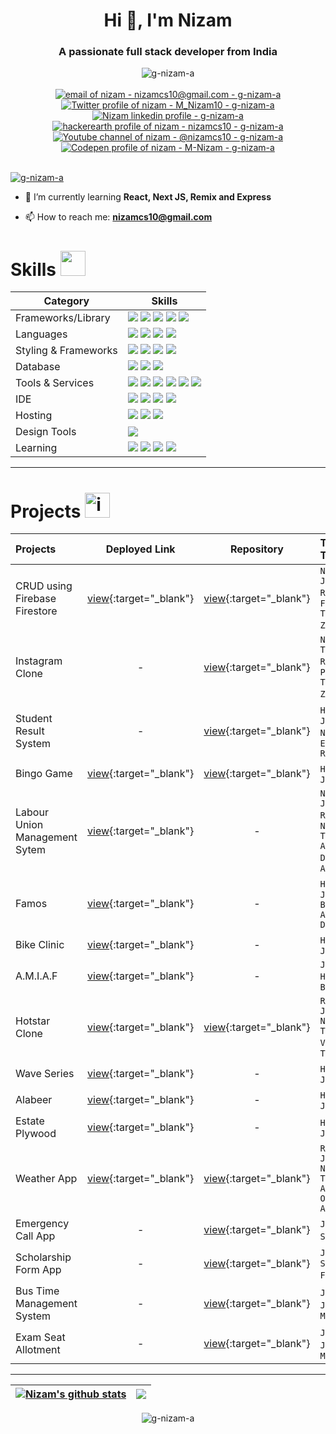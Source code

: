 <h1 align="center">Hi 👋, I'm Nizam</h1>
<h3 align="center">A passionate full stack developer from India</h3>

<div align="center">
  <img src="https://komarev.com/ghpvc/?username=g-nizam-a&label=Profile%20views&color=0e75b6&style=for-the-badge" alt="g-nizam-a" />
  <br><br>
  <a href="mailto:nizamcs10@gmail.com"><img src="https://img.shields.io/badge/Gmail-D14836?style=for-the-badge&logo=gmail&logoColor=white" alt="email of nizam - nizamcs10@gmail.com - g-nizam-a" /></a>
  <a href="https://twitter.com/M_Nizam10"><img src="https://img.shields.io/badge/Twitter-black?style=for-the-badge&logo=x&logoColor=white" alt="Twitter profile of nizam - M_Nizam10 - g-nizam-a" target="_blank" rel="noreferrer"/></a>
  <a href="https://www.linkedin.com/in/nizam-m/"><img src="https://img.shields.io/badge/LinkedIn-0077B5?style=for-the-badge&logo=linkedin&logoColor=white" alt="Nizam linkedin profile - g-nizam-a" target="_blank" rel="noreferrer"/></a>
  <a href="https://www.hackerrank.com/profile/nizamcs10"><img src="https://img.shields.io/badge/hackerrank-black?style=for-the-badge&logo=hackerearth&logoColor=white" alt="hackerearth profile of nizam - nizamcs10 - g-nizam-a" target="_blank" rel="noreferrer"/></a>  
  <a href="https://www.youtube.com/@nizamcs10"><img src="https://img.shields.io/badge/YouTube-red?style=for-the-badge&logo=youtube&logoColor=white" alt="Youtube channel of nizam - @nizamcs10 - g-nizam-a" target="_blank" rel="noreferrer"/></a>  
  <a href="https://codepen.io/M-Nizam"><img src="https://img.shields.io/badge/codepen-black?style=for-the-badge&logo=codepen&logoColor=white" alt="Codepen profile of nizam - M-Nizam - g-nizam-a" target="_blank" rel="noreferrer"/></a>
</div>
<br>

<!--- -- About ME  --------------------------------------------------------------------------------------------------------------------------------------- -->
<!--- ------------------------------------------------------------------------------------------------------------------------------------------------------ -->

<p align="left"> <a href="https://github.com/ryo-ma/github-profile-trophy" target="_blank" rel="noreferrer"><img src="https://github-profile-trophy.vercel.app/?username=g-nizam-a" alt="g-nizam-a" /></a> </p>

- 🌱 I’m currently learning **React, Next JS, Remix and Express**

- 📫 How to reach me: **nizamcs10@gmail.com** 

<!--- -- Skills Section ------------------------------------------------------------------------------------------------------------------------------------ -->

# Skills <img src='https://user-images.githubusercontent.com/74038190/206662607-d9e7591e-bbf9-42f9-9386-29efc927bc16.gif' width="40"> 

| Category        | Skills        |
|-----------------|---------------|
| Frameworks/Library | <img src="https://img.shields.io/badge/next.js-000000?style=for-the-badge&logo=nextdotjs&logoColor=white"/> <img src="https://img.shields.io/badge/React-20232A?style=for-the-badge&logo=react&logoColor=61DAFB"/> <img src="https://img.shields.io/badge/Express.js-000000?style=for-the-badge&logo=express&logoColor=white"/> <img src="https://img.shields.io/badge/Node.js-339933?style=for-the-badge&logo=nodedotjs&logoColor=white"/> <img src="https://img.shields.io/badge/prisma-000000?style=for-the-badge&logo=prisma&logoColor=white"/> |
| Languages | <img src="https://img.shields.io/badge/JavaScript-323330?style=for-the-badge&logo=javascript&logoColor=F7DF1E"/> <img src="https://img.shields.io/badge/TypeScript-007ACC?style=for-the-badge&logo=typescript&logoColor=white"/> <img src="https://img.shields.io/badge/HTML5-E34F26?style=for-the-badge&logo=html5&logoColor=white" /> <img src="https://img.shields.io/badge/python-3670A0?style=for-the-badge&logo=python&logoColor=ffdd54"/> |
| Styling & Frameworks | <img src="https://img.shields.io/badge/CSS3-1572B6?style=for-the-badge&logo=css3&logoColor=white" /> <img src="https://img.shields.io/badge/Tailwind_CSS-38B2AC?style=for-the-badge&logo=tailwind-css&logoColor=white"/> <img src="https://img.shields.io/badge/Bootstrap-563D7C?style=for-the-badge&logo=bootstrap&logoColor=white" /> <img src="https://img.shields.io/badge/shadcn%20ui-black?style=for-the-badge&logo=shadcnui&logoColor=white" /> |
| Database | <img src="https://img.shields.io/badge/MySQL-005C84?style=for-the-badge&logo=mysql&logoColor=white"/> <img src="https://img.shields.io/badge/postgresql-4169e1?style=for-the-badge&logo=postgresql&logoColor=white"/>  <img src="https://img.shields.io/badge/Airtable-18BFFF?style=for-the-badge&logo=Airtable&logoColor=white" /> |
| Tools & Services | <a href="https://github.com/G-nizam-A" target="_blank" rel="noreferrer"><img src="https://img.shields.io/badge/GitHub-000000?style=for-the-badge&logo=github&logoColor=white"/></a> <img src="https://img.shields.io/badge/GIT-E44C30?style=for-the-badge&logo=git&logoColor=white"/> <img src="https://img.shields.io/badge/firebase-ffca28?style=for-the-badge&logo=firebase&logoColor=black"/> <img src="https://img.shields.io/badge/openCV-blue?style=for-the-badge&logo=opencv&logoColor=red"/> <img src="https://img.shields.io/badge/tensorflow-lightgray?style=for-the-badge&logo=tensorflow"/> <img src="https://img.shields.io/badge/photoshop-001e34?style=for-the-badge&logo=adobephotoshop&logoColor=00a6f7"/>|
| IDE | <img src="https://img.shields.io/badge/VSCode-0078D4?style=for-the-badge&logo=visual%20studio%20code&logoColor=white" /> <img src="https://img.shields.io/badge/NetBeans-blue?style=for-the-badge&logo=Apache&logoColor=green" /> <img src="https://img.shields.io/badge/Eclipse-purple?style=for-the-badge&logo=Eclipse&logoColor=red"/> <img src="https://img.shields.io/badge/Android%20Studio-blue?style=for-the-badge&logo=Android%20Studio&logoColor=green" /> |
| Hosting | <img src="https://img.shields.io/badge/Vercel-000000?style=for-the-badge&logo=vercel&logoColor=white"/> <img src="https://img.shields.io/badge/firebase-ffca28?style=for-the-badge&logo=firebase&logoColor=black"/> <img src="https://img.shields.io/badge/GitHub-000000?style=for-the-badge&logo=github&logoColor=white"/> |
| Design Tools | <img src="https://img.shields.io/badge/Figma-F24E1E?style=for-the-badge&logo=figma&logoColor=white"/> |
| Learning | <a href="https://www.hackerrank.com/profile/nizamcs10" target="_blank" rel="noreferrer"><img src="https://img.shields.io/badge/hackerearth-black?style=for-the-badge&logo=hackerearth&logoColor=white"/></a> <img src="https://img.shields.io/badge/geeksforgeeks-339933?style=for-the-badge&logo=geeksforgeeks&logoColor=black"/> <a href="https://www.coursera.org/user/063c9fa357e99d539abe12c27a9f6c9c" target="_blank" rel="noreferrer"><img src="https://img.shields.io/badge/Coursera-0056D2?style=for-the-badge&logo=Coursera&logoColor=white"/></a> <img src="https://img.shields.io/badge/freecodecamp-27273D?style=for-the-badge&logo=freecodecamp&logoColor=white" /> |

<hr>
<!--- -- Projects Section ---------------------------------------------------------------------------------------------------------------------------------- -->

# Projects <img src="https://user-images.githubusercontent.com/74038190/221857969-f37e1717-1470-4fe4-abb5-88b334cf64ea.png" alt="icon of todo list" width="40" />

| Projects | Deployed Link | Repository | Tech Stack & Tools |
|:---------|:-------------:|:----------:|:-------------------|
| CRUD using Firebase Firestore | [view](https://crud-firebase-firestore.vercel.app/){:target="_blank"} | [view](https://github.com/G-nizam-A/crud-firebase-firestore){:target="_blank"} | `Next.JS` `JavaScript` `React` `Firebase` `Firestore` `Tailwind CSS` `Zod` `shadcn` |
| Instagram Clone | - | [view](https://github.com/G-nizam-A/instagram-clone){:target="_blank"} | `Next.JS` `TypeScript` `React` `Prisma` `Postgres` `Tailwind CSS` `Zod` `shadcn` |
| Student Result System | - | [view](https://github.com/G-nizam-A/student-result-system-nodejs){:target="_blank"} | `HTML` `CSS` `JavaScript` `Node.JS` `MySQL` `Express.JS` `Rest API` | 
| Bingo Game | [view](https://bingo-game-steel.vercel.app){:target="_blank"} | [view](https://github.com/G-nizam-A/Bingo-Game){:target="_blank"} | `HTML` `CSS` `JavaScript`| 
| Labour Union Management Sytem | [view](https://smvk.org/){:target="_blank"} | - | `Next.JS` `JavaScript` `React` `Firebase` `Node.JS` `Tailwind CSS` `Airtable Database` `Zod` `Axios` | 
| Famos | [view](https://famos.ae/){:target="_blank"} | - | `HTML` `CSS` `JavaScript` `Bootstrap`  `Airtable Database` |
| Bike Clinic | [view](https://bike-clinic.vercel.app/){:target="_blank"} | - | `HTML` `CSS` `JavaScript` |
| A.M.I.A.F | [view](https://www.aishamuhammedibrahimasilifoundation.com/){:target="_blank"} | - | `JavaScript` `HTML` `CSS` `Bootstrap` |
| Hotstar Clone | [view](https://g-nizam-a.github.io/Disney-Plus-Hotstar-Clone/){:target="_blank"} | [view](https://github.com/G-nizam-A/Disney-Plus-Hotstar-Clone){:target="_blank"} | `React` `JavaScript` `Node.JS` `Tailwind CSS` `Vite` `Axios` `TMDB API` | 
| Wave Series | [view](https://github.com/G-nizam-A/wave-series){:target="_blank"} | - | `HTML` `CSS` `JavaScript` |
| Alabeer | [view](https://alabeerstore.com/){:target="_blank"} | - | `HTML` `CSS` `JavaScript` |
| Estate Plywood | [view](https://estate-plwood.vercel.app/){:target="_blank"} | - | `HTML` `CSS` `JavaScript` |
| Weather App | [view](https://g-nizam-a.github.io/weather-app-react/){:target="_blank"} | [view](https://github.com/G-nizam-A/weather-app-react){:target="_blank"} | `React` `JavaScript` `Node.JS` `Tailwind CSS` `Axios` `OpenWeatherMap API` |
| Emergency Call App | - |[view](https://github.com/G-nizam-A/Emergency-Call-Android--App){:target="_blank"} | `Java` `Android Studio` `XML` |
| Scholarship Form App | - | [view](https://github.com/G-nizam-A/ScholarshipFormApp){:target="_blank"} | `Java` `Android Studio` `Firebase` `XML` |
| Bus Time Management System | - | [view](https://github.com/G-nizam-A/Bus-Time-Management){:target="_blank"} | `Java` `NetBeans` `JFrame` `JSwing` `MySQL` |
| Exam Seat Allotment | - | [view](https://github.com/G-nizam-A/Exam-Seat-Allotment){:target="_blank"} | `Java` `NetBeans` `JFrame` `JSwing` `MySQL` |

<hr>
 <div align="center">

   | <a href="https://github.com/g-nizam-a/github-readme-stats"><img align="center" src="https://github-readme-stats.vercel.app/api?username=g-nizam-a&show_icons=true&include_all_commits=true&theme=buefy&hide_border=true" alt="Nizam's github stats" /></a> | <a href="https://github.com/g-nizam-a/github-readme-stats"><img align="center" src="https://github-readme-stats.vercel.app/api/top-langs/?username=g-nizam-a&layout=compact&theme=buefy&hide_border=true" /></a> |
| ------------- | ------------- |

</div> 
<p align="center">
  <img src="https://github-readme-streak-stats.herokuapp.com/?user=g-nizam-a&" alt="g-nizam-a" />
</p>

